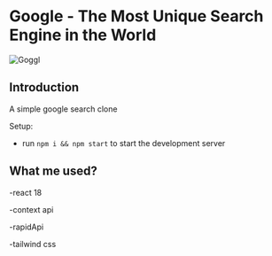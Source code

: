 # Google - The Most Unique Search Engine in the World

![Goggl](https://i.ibb.co/yQdYhtq/image.png)

## Introduction
A simple google search clone 

Setup:

- run `npm i && npm start` to start the development server

## What me used?

-react 18

-context api

-rapidApi

-tailwind css
